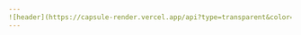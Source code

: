 ```yaml
---
![header](https://capsule-render.vercel.app/api?type=transparent&color=auto&height=200&section=header&text=SetUp%20Eggs&fontAlignY=30&fontSize=70&fontColor=396992&animation=twinkling&desc=GHWooo&descAlignY=70)
---
```

